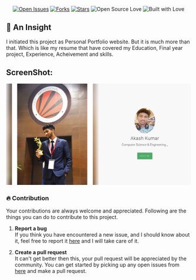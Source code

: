 <div align=center>

[![Open Issues](https://img.shields.io/github/issues/akashkumar916/Portfolio?style=for-the-badge&logo=github)](https://github.com/akashkumar916/Portfolio/issues) [![Forks](https://img.shields.io/github/forks/akashkumar916/Portfolio?style=for-the-badge&logo=github)](https://github.com/akashkumar916/Portfolio/network/members) [![Stars](https://img.shields.io/github/stars/akashkumar916/Portfolio?style=for-the-badge&logo=reverbnation)](https://github.com/code-monk08/connect-four/stargazers) ![Open Source Love](https://img.shields.io/badge/Open%20Source-%E2%99%A5-red?style=for-the-badge&logo=open-source-initiative) ![Built with Love](https://img.shields.io/badge/Built%20With-%E2%99%A5-critical?style=for-the-badge&logo=ko-fi)

</div>

## 🔰 An Insight

I initiated this project as Personal Portfolio website. But it is much more than that. Which is like my resume that have covered my Education, Final year project, Experience, Acheivement and skills.

## ScreenShot:

<img src="video/screenshot.jpg" />

 ### 🔥  Contribution

 Your contributions are always welcome and appreciated. Following are the things you can do to contribute to this project.

 1. **Report a bug** <br>
 If you think you have encountered a new issue, and I should know about it, feel free to report it [here](https://github.com/akashkumar916/Portfolio/issues/new) and I will take care of it.

 3. **Create a pull request** <br>
 It can't get better then this, your pull request will be appreciated by the community. You can get started by picking up any open issues from [here](https://github.com/akashkumar916/Portfolio/issues) and make a pull request.
 


